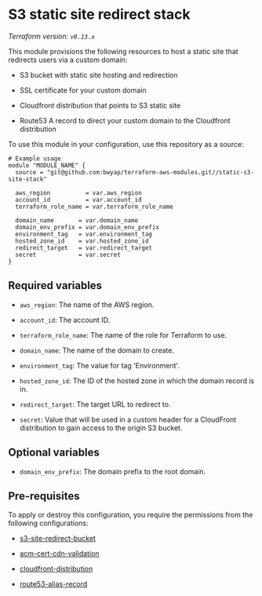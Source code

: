 # S3 static site redirect stack

_Terraform version: `v0.13.x`_

This module provisions the following resources to host a static site that redirects users via a custom domain:

- S3 bucket with static site hosting and redirection

- SSL certificate for your custom domain

- Cloudfront distribution that points to S3 static site

- Route53 A record to direct your custom domain to the Cloudfront distribution

To use this module in your configuration, use this repository as a source:

```hcl
# Example usage
module "MODULE_NAME" {
  source = "git@github.com:bwyap/terraform-aws-modules.git//static-s3-site-stack"

  aws_region          = var.aws_region
  account_id          = var.account_id
  terraform_role_name = var.terraform_role_name

  domain_name       = var.domain_name
  domain_env_prefix = var.domain_env_prefix
  environment_tag   = var.environment_tag
  hosted_zone_id    = var.hosted_zone_id
  redirect_target   = var.redirect_target
  secret            = var.secret
}
```

## Required variables

- `aws_region`: The name of the AWS region.

- `account_id`: The account ID.

- `terraform_role_name`: The name of the role for Terraform to use.

- `domain_name`: The name of the domain to create.

- `environment_tag`: The value for tag 'Environment'.

- `hosted_zone_id`: The ID of the hosted zone in which the domain record is in.

- `redirect_target`: The target URL to redirect to.

- `secret`: Value that will be used in a custom header for a CloudFront distribution to gain access to the origin S3 bucket.

## Optional variables

- `domain_env_prefix`: The domain prefix to the root domain.

## Pre-requisites

To apply or destroy this configuration, you require the permissions from the following configurations:

- [s3-site-redirect-bucket](https://github.com/bwyap/terraform-aws-modules/tree/master/s3-site-redirect-bucket)

- [acm-cert-cdn-validation](https://github.com/bwyap/terraform-aws-modules/tree/master/acm-cert-cdn-validation)

- [cloudfront-distribution](https://github.com/bwyap/terraform-aws-modules/tree/master/cloudfront-distribution)

- [route53-alias-record](https://github.com/bwyap/terraform-aws-modules/tree/master/route53-alias-record)
